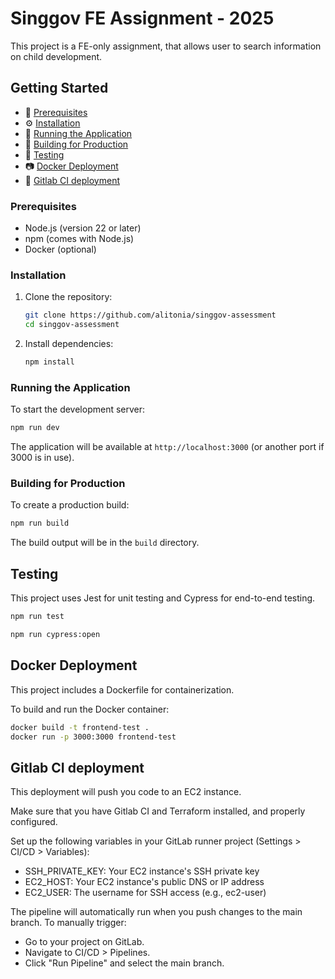 # Singgov FE Assignment - 2025

This project is a FE-only assignment, that allows user to search information on child development.

## Getting Started

- 🔗 [Prerequisites](#prerequisites)
- ⚙️ [Installation](#installation)
- 🚄 [Running the Application](#running-the-application)
- 🧪 [Building for Production](#building-for-production)
- 🧱 [Testing](#testing)
- 📷 [Docker Deployment](#docker-deployment)
- 📝 [Gitlab CI deployment](#gitlab-ci-deployment)

### Prerequisites

- Node.js (version 22 or later)
- npm (comes with Node.js)
- Docker (optional)

### Installation

1. Clone the repository:
   ```bash
   git clone https://github.com/alitonia/singgov-assessment
   cd singgov-assessment
   ```

2. Install dependencies:
   ```bash
   npm install
   ```

### Running the Application

To start the development server:

```bash
npm run dev
```

The application will be available at `http://localhost:3000` (or another port if 3000 is in use).

### Building for Production

To create a production build:

```bash
npm run build
```

The build output will be in the `build` directory.

## Testing

This project uses Jest for unit testing and Cypress for end-to-end testing.

```bash
npm run test
```

```bash
npm run cypress:open
```

## Docker Deployment

This project includes a Dockerfile for containerization.

To build and run the Docker container:

```bash
docker build -t frontend-test .
docker run -p 3000:3000 frontend-test
```

## Gitlab CI deployment

This deployment will push you code to an EC2 instance.

Make sure that you have Gitlab CI and Terraform installed, and properly configured.

Set up the following variables in your GitLab runner project (Settings > CI/CD > Variables):

* SSH_PRIVATE_KEY: Your EC2 instance's SSH private key
* EC2_HOST: Your EC2 instance's public DNS or IP address
* EC2_USER: The username for SSH access (e.g., ec2-user)

The pipeline will automatically run when you push changes to the main branch. To manually trigger:

* Go to your project on GitLab.
* Navigate to CI/CD > Pipelines.
* Click "Run Pipeline" and select the main branch.



